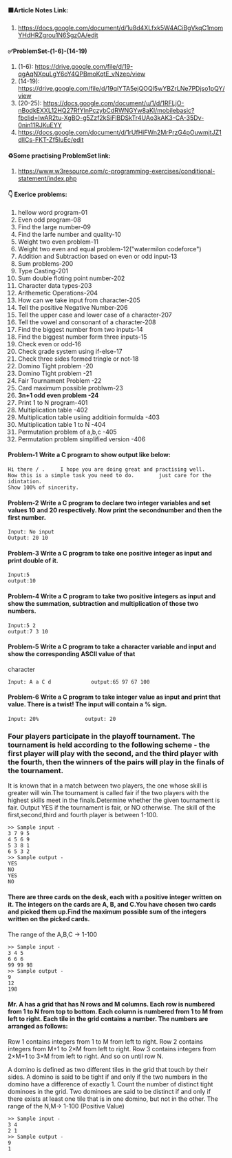 ####   🟩Article Notes Link:
1. https://docs.google.com/document/d/1u8d4XLfxk5W4ACiBgVkqC1momYHdHRZgrou1N6Sgz0A/edit


#### ✅ProblemSet-(1-6)-(14-19)
1. (1-6): https://drive.google.com/file/d/19-qgAqNXpuLgY6oY4QPBmoKqtE_vNzep/view
2. (14-19): https://drive.google.com/file/d/19qiYTA5ejQOQI5wYBZrLNe7PDjso1pQY/view
3. (20-25): https://docs.google.com/document/u/1/d/1RFLjO-nBodkEXXL12HQ27RfYlnPczybCdRWNGYw8aKI/mobilebasic?fbclid=IwAR2tu-XgBO-g5Zzf2kSiFlBDSkTr4UAo3kAK3-CA-35Dv-0nin11RJKuEYY
4. https://docs.google.com/document/d/1rUfHiFWn2MrPrzG4pOuwmjtJZ1dllCs-FKT-Zf5IuEc/edit

####   ♻Some practising ProblemSet link:
1. https://www.w3resource.com/c-programming-exercises/conditional-statement/index.php


####  👇 Exerice problems:
1. hellow word program-01
2. Even odd program-08
3. Find the large number-09
4. Find the larfe number and quality-10
5. Weight two even problem-11
6. Weight two even and equal problem-12("watermilon codeforce")
7. Addition and Subtraction based on even or odd input-13
8. Sum problems-200
9. Type Casting-201
10. Sum double floting point number-202
11. Character data types-203
12. Arithemetic Operations-204
13. How can we take input from character-205
14. Tell the positive Negative Number-206
15. Tell the upper case and lower case of a character-207
16. Tell the vowel and consonant of a character-208
17. Find the biggest number from two inputs-14
18. Find the biggest number form three inputs-15
19. Check even or odd-16
20. Check grade system using if-else-17
21. Check three sides formed tringle or not-18
22. Domino Tight problem -20
23. Domino Tight problem -21
24. Fair Tournament Problem -22
25. Card maximum possible problwm-23
26. <b>3n+1 odd even problem -24</b>
27. Print 1 to N program-401
28. Multiplication table -402
29. Multiplication table usiing additioin formulda -403
30. Multiplication table 1 to N -404
31. Permutation problem of a,b,c -405
32. Permutation problem simplified version -406



####  Problem-1 Write a C program to show output like below: 

    Hi there / .     I hope you are doing great and practising well.
    Now this is a simple task you need to do.        just care for the idintation.
    Show 100% of sincerity.
####  Problem-2 Write a C program to declare two integer variables and set values 10 and 20 respectively. Now print the secondnumber and then the first number. 

    Input: No input
    Output: 20 10
####  Problem-3 Write a C program to take one positive integer as input and print double of it. 

    Input:5
    output:10
####  Problem-4 Write a C program to take two positive integers as input and show the summation, subtraction and multiplication of those two numbers. 

    Input:5 2 
    output:7 3 10
####  Problem-5 Write a C program to take a character variable and input and show the corresponding ASCII value of that
character

    Input: A a C d             output:65 97 67 100
####  Problem-6 Write a C program to take integer value as input and print that value. There is a twist! The input will contain a % sign. 

    Input: 20%               output: 20
### Four players participate in the playoff tournament. The tournament is held according to the following scheme - the first player will play with the second, and the third player with the fourth, then the winners of the pairs will play in the finals of the tournament.

It is known that in a match between two players, the one whose skill is greater will win.The tournament is called fair if the two players with the highest skills meet in the finals.Determine whether the given tournament is fair.
Output YES if the tournament is fair, or NO otherwise.
The skill of the first,second,third and fourth player is between 1-100.

    >> Sample input -               
    3 7 9 5
    4 5 6 9
    5 3 8 1
    6 5 3 2
    >> Sample output -
    YES 
    NO
    YES
    NO
#### There are three cards on the desk, each with a positive integer written on it. The integers on the cards are A, B, and C.You have chosen two cards and picked them up.Find the maximum possible sum of the integers written on the picked cards.
The range of the  A,B,C -> 1-100

    >> Sample input -
    3 4 5
    6 6 6
    99 99 98
    >> Sample output -
    9
    12
    198
    
  #### Mr. A  has a grid that has N rows and M columns. Each row is numbered from 1 to N from top to bottom. Each column is numbered from 1 to M from left to right. Each tile in the grid contains a number. The numbers are arranged as follows:
Row 1 contains integers from 1 to M from left to right.
Row 2 contains integers from M+1 to 2×M from left to right.
Row 3 contains integers from 2×M+1 to 3×M from left to right.
And so on until row N.

A domino is defined as two different tiles in the grid that touch by their sides. A domino is said to be tight if and only if the two numbers in the domino have a difference of exactly 1. Count the number of distinct tight dominoes in the grid.
Two dominoes are said to be distinct if and only if there exists at least one tile that is in one domino, but not in the other.
The range of the  N,M-> 1-100 (Positive Value)

    >> Sample input -
    3 4
    2 1
    >> Sample output -
    9
    1


